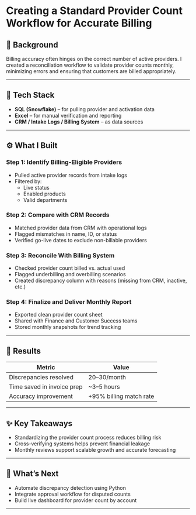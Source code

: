 # Creating a Standard Provider Count Workflow for Accurate Billing

## 📌 Background
Billing accuracy often hinges on the correct number of active providers. I created a reconciliation workflow to validate provider counts monthly, minimizing errors and ensuring that customers are billed appropriately.

---

## 🔧 Tech Stack
- **SQL (Snowflake)** – for pulling provider and activation data  
- **Excel** – for manual verification and reporting  
- **CRM / Intake Logs / Billing System** – as data sources

---

## ⚙️ What I Built

### Step 1: Identify Billing-Eligible Providers
- Pulled active provider records from intake logs  
- Filtered by:  
  - Live status  
  - Enabled products  
  - Valid departments

### Step 2: Compare with CRM Records
- Matched provider data from CRM with operational logs  
- Flagged mismatches in name, ID, or status  
- Verified go-live dates to exclude non-billable providers

### Step 3: Reconcile With Billing System
- Checked provider count billed vs. actual used  
- Flagged underbilling and overbilling scenarios  
- Created discrepancy column with reasons (missing from CRM, inactive, etc.)

### Step 4: Finalize and Deliver Monthly Report
- Exported clean provider count sheet  
- Shared with Finance and Customer Success teams  
- Stored monthly snapshots for trend tracking

---

## 🧠 Results

| Metric                   | Value         |
|--------------------------|---------------|
| Discrepancies resolved   | 20–30/month   |
| Time saved in invoice prep | ~3–5 hours  |
| Accuracy improvement     | +95% billing match rate |

---

## ✨ Key Takeaways
- Standardizing the provider count process reduces billing risk  
- Cross-verifying systems helps prevent financial leakage  
- Monthly reviews support scalable growth and accurate forecasting

---

## 📁 What’s Next
- Automate discrepancy detection using Python  
- Integrate approval workflow for disputed counts  
- Build live dashboard for provider count by account  

---
